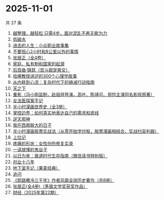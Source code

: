# 2025-11-01

共 27 条

<!-- BEGIN WEREAD -->
<!-- 最后更新时间 2025-11-01 06:08:48 +0800 -->
1. [越整理，越轻松 只需4步，面对混乱不再无能为力](https://weread.qq.com/web/bookDetail/a8732a00813ab953eg011dd0)
1. [低碳水](https://weread.qq.com/web/bookDetail/16e32c50813aba461g018746)
1. [进击的人生：小众职业故事集](https://weread.qq.com/web/bookDetail/3ec321e0813aba912g0133e6)
1. [不要担心2小时和8公里以外的事情](https://weread.qq.com/web/bookDetail/14132cf0813abaa05g015d6e)
1. [张居正（全4卷）](https://weread.qq.com/web/bookDetail/6ea328d071a224dc6eafbe2)
1. [家庭、私有制和国家的起源](https://weread.qq.com/web/bookDetail/dc2325a0813ab706fg0123e1)
1. [后宫曲·锦瑟（宫斗甜宠爽文）](https://weread.qq.com/web/bookDetail/4a532f10813aba89fg015dcc)
1. [哈佛教授讲述的300个心理学故事](https://weread.qq.com/web/bookDetail/93c32fa054c80593ced4399)
1. [从内耗到心流：复杂时代下的熵减行动指南](https://weread.qq.com/web/bookDetail/65932700813ab7a60g010c78)
1. [天之下](https://weread.qq.com/web/bookDetail/4de326a0721770aa4de95f4)
1. [重影（冯小刚监制，赵祖祥导演，高叶、陈靖可、郑恺主演同名影视原著）](https://weread.qq.com/web/bookDetail/ae532ca0813ab9c72g012041)
1. [女法医探案手记](https://weread.qq.com/web/bookDetail/33832d30813aba89eg012b59)
1. [半小时漫画世界史（全3册）](https://weread.qq.com/web/bookDetail/a6932860813aba9b4g014188)
1. [掌控边界：如何真实地表达自己的需求和底线](https://weread.qq.com/web/bookDetail/fd232780813ab916cg0159d8)
1. [逆天邪神](https://weread.qq.com/web/bookDetail/08632a005892980860a4192)
1. [我在西南联大的日子](https://weread.qq.com/web/bookDetail/75732a50813ab7be6g0121ac)
1. [半小时漫画股票实战法（从零开始学炒股，股票漫画相结合，实战扫盲利器）](https://weread.qq.com/web/bookDetail/d7c32f9071d7b82ed7c9b52)
1. [上位记](https://weread.qq.com/web/bookDetail/49532f00813aba929g0184ea)
1. [疼痛的形状：女性创伤修复实录](https://weread.qq.com/web/bookDetail/17c32790813aba136g0195b7)
1. [一读就懂的鬼谷子](https://weread.qq.com/web/bookDetail/22c32540813ab8bf2g012457)
1. [以日为鉴：衰退时代生存指南（微信读书特别版）](https://weread.qq.com/web/bookDetail/77d32440813aba4e2g01644a)
1. [创业十八年](https://weread.qq.com/web/bookDetail/e3f32b80813aba3c7g0167aa)
1. [地下室手记（果麦经典）](https://weread.qq.com/web/bookDetail/a623278071e0b2e0a622468)
1. [追问](https://weread.qq.com/web/bookDetail/e7b322705d0e04e7b85e068)
1. [《耶路撒冷三千年》作者风靡全球历史著作（共8册）](https://weread.qq.com/web/bookDetail/49d3212071bd71b949d2719)
1. [张居正(全4册)（茅盾文学奖获奖作品）](https://weread.qq.com/web/bookDetail/c2532650585e33c2597b31c)
1. [财经（2025年第22期）](https://weread.qq.com/web/bookDetail/7ed32020813aba9ecg0197db)
<!-- END WEREAD -->